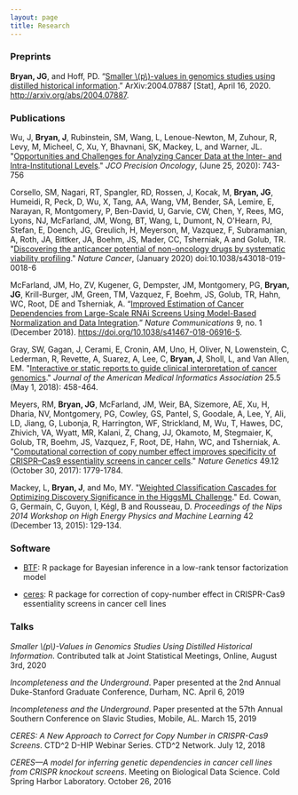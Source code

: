```yaml
---
layout: page
title: Research
---
```


### Preprints

**Bryan, JG**, and Hoff, PD. “[Smaller \\(p\\)-values in genomics studies using distilled historical information](https://arxiv.org/abs/2004.07887).” ArXiv:2004.07887 [Stat], April 16, 2020. http://arxiv.org/abs/2004.07887.

### Publications

Wu, J, **Bryan, J**, Rubinstein, SM, Wang, L, Lenoue-Newton, M, Zuhour, R, Levy, M, Micheel, C, Xu, Y, Bhavnani, SK, Mackey, L, and Warner, JL. "[Opportunities and Challenges for Analyzing Cancer Data at the Inter- and Intra-Institutional Levels](https://ascopubs.org/doi/abs/10.1200/PO.19.00394)."
*JCO Precision Oncology*, (June 25, 2020): 743-756 

Corsello, SM, Nagari, RT, Spangler, RD, Rossen, J, Kocak, M, **Bryan, JG**, Humeidi, R, Peck, D, Wu, X, Tang, AA, Wang, VM, Bender, SA, Lemire, E, Narayan, R, Montgomery, P, Ben-David, U, Garvie, CW, Chen, Y, Rees, MG, Lyons, NJ, McFarland, JM, Wong, BT, Wang, L, Dumont, N, O'Hearn, PJ, Stefan, E, Doench, JG, Greulich, H, Meyerson, M, Vazquez, F, Subramanian, A, Roth, JA, Bittker, JA, Boehm, JS, Mader, CC, Tsherniak, A and Golub, TR. "[Discovering the anticancer potential of non-oncology drugs by systematic viability profiling](https://www.nature.com/articles/s43018-019-0018-6)." *Nature Cancer*, (January 2020) doi:10.1038/s43018-019-0018-6

McFarland, JM, Ho, ZV, Kugener, G, Dempster, JM, Montgomery, PG, **Bryan, JG**, Krill-Burger, JM, Green, TM, Vazquez, F, Boehm, JS, Golub, TR, Hahn, WC, Root, DE and Tsherniak, A. “[Improved Estimation of Cancer Dependencies from Large-Scale RNAi Screens Using Model-Based Normalization and Data Integration](https://www.nature.com/articles/s41467-018-06916-5).” *Nature Communications* 9, no. 1 (December 2018). https://doi.org/10.1038/s41467-018-06916-5.

Gray, SW, Gagan, J, Cerami, E, Cronin, AM, Uno, H, Oliver, N, Lowenstein, C, Lederman, R, Revette, A, Suarez, A, Lee, C, **Bryan, J**, Sholl, L, and Van Allen, EM. "[Interactive or static reports to guide clinical interpretation of cancer genomics](https://academic.oup.com/jamia/article/25/5/458/4791826)." *Journal of the American Medical Informatics Association* 25.5 (May 1, 2018): 458-464.

Meyers, RM, **Bryan, JG**, McFarland, JM, Weir, BA, Sizemore, AE, Xu, H, Dharia, NV, Montgomery, PG, Cowley, GS, Pantel, S, Goodale, A, Lee, Y, Ali, LD, Jiang, G, Lubonja, R, Harrington, WF, Strickland, M, Wu, T, Hawes, DC, Zhivich, VA, Wyatt, MR, Kalani, Z, Chang, JJ, Okamoto, M, Stegmaier, K, Golub, TR, Boehm, JS, Vazquez, F, Root, DE, Hahn, WC, and Tsherniak, A. "[Computational correction of copy number effect improves specificity of CRISPR–Cas9 essentiality screens in cancer cells](https://www.nature.com/articles/ng.3984)." *Nature Genetics* 49.12 (October 30, 2017): 1779-1784.

Mackey, L, **Bryan, J**, and Mo, MY. "[Weighted Classification Cascades for Optimizing Discovery Significance in the HiggsML Challenge](http://proceedings.mlr.press/v42/mack14.html)." Ed. Cowan, G, Germain, C, Guyon, I, Kégl, B and Rousseau, D. *Proceedings of the Nips 2014 Workshop on High Energy Physics and Machine Learning* 42 (December 13, 2015): 129-134.

### Software

- [BTF](https://github.com/j-g-b/BTF): R package for Bayesian inference in a low-rank tensor factorization model

- [ceres](https://github.com/cancerdatasci/ceres): R package for correction of copy-number effect in CRISPR-Cas9 essentiality screens in cancer cell lines

### Talks

*Smaller \\(p\\)-Values in Genomics Studies Using Distilled Historical Information*. Contributed talk at Joint Statistical Meetings, Online, August 3rd, 2020

*Incompleteness and the Underground*. Paper presented at the 2nd Annual Duke-Stanford Graduate Conference, Durham, NC. April 6, 2019

*Incompleteness and the Underground*. Paper presented at the 57th Annual Southern Conference on Slavic Studies, Mobile, AL. March 15, 2019

*CERES: A New Approach to Correct for Copy Number in CRISPR-Cas9 Screens*. CTD^2 D-HIP Webinar Series. CTD^2 Network. July 12, 2018

*CERES—A model for inferring genetic dependencies in cancer cell lines from CRISPR knockout screens*. Meeting on Biological Data Science. Cold Spring Harbor Laboratory. October 26, 2016